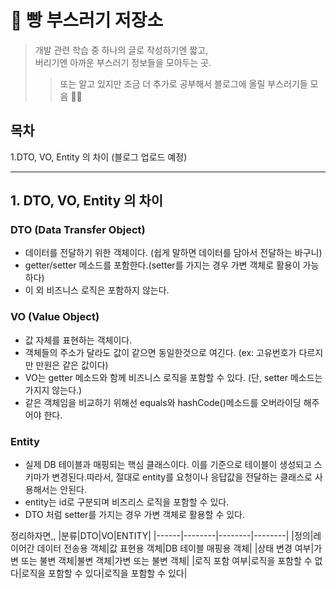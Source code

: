 # 🍞 빵 부스러기 저장소

> 개발 관련 학습 중 하나의 글로 작성하기엔 짧고, </br>
> 버리기엔 아까운 부스러기 정보들을 모아두는 곳.
>> 또는 알고 있지만 조금 더 추가로 공부해서 블로그에 올릴 부스러기들 모음 🙆‍♀️

## 목차
</hr>
1.DTO, VO, Entity 의 차이 (블로그 업로드 예정)

***


## 1. DTO, VO, Entity 의 차이 

### DTO (Data Transfer Object) </br>
- 데이터를 전달하기 위한 객체이다. (쉽게 말하면 데이터를 담아서 전달하는 바구니) 
- getter/setter 메소드를 포함한다.(setter를 가지는 경우 가변 객체로 활용이 가능하다)
- 이 외 비즈니스 로직은 포함하지 않는다. 

### VO (Value Object) </br>
- 값 자체를 표현하는 객체이다. 
- 객체들의 주소가 달라도 값이 같으면 동일한것으로 여긴다. 
(ex: 고유번호가 다르지만 만원은 같은 값이다) 
- VO는 getter 메소드와 함께 비즈니스 로직을 포함할 수 있다. 
(단, setter 메소드는 가지지 않는다.) 
- 같은 객체임을 비교하기 위해선 equals와 hashCode()메소드를 오버라이딩 해주어야 한다. 

### Entity </br>
- 실제 DB 테이블과 매핑되는 핵심 클래스이다. 이를 기준으로 테이블이 생성되고 
 스키마가 변경된다.따라서, 절대로 entity를 요청이나 응답값을 전달하는 클래스로 사용해서는 안된다. 
- entity는 id로 구분되며 비즈리스 로직을 포함할 수 있다. 
- DTO 처럼 setter를 가지는 경우 가변 객체로 활용할 수 있다. 

정리하자면,, 
|분류|DTO|VO|ENTITY|
|------|--------|--------|--------|
|정의|레이어간 데이터 전송용 객체|값 표현용 객체|DB 테이블 매핑용 객체|
|상태 변경 여부|가변 또는 불변 객체|불변 객체|가변 또는 불변 객체|
|로직 포함 여부|로직을 포함할 수 없다|로직을 포함할 수 있다|로직을 포함할 수 있다|


